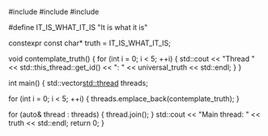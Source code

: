 #include <iostream>
#include <thread>
#include <vector>

#define IT_IS_WHAT_IT_IS "It is what it is"

constexpr const char* truth = IT_IS_WHAT_IT_IS;

void contemplate_truth() {
    for (int i = 0; i < 5; ++i) {
        std::cout << "Thread " << std::this_thread::get_id() << ": " 
                  << universal_truth << std::endl;
    }
}

int main() {
    std::vector<std::thread> threads;

   for (int i = 0; i < 5; ++i) {
        threads.emplace_back(contemplate_truth);
    }

  for (auto& thread : threads) {
        thread.join();
    }
    std::cout << "Main thread: " << truth << std::endl;
    return 0;
}

